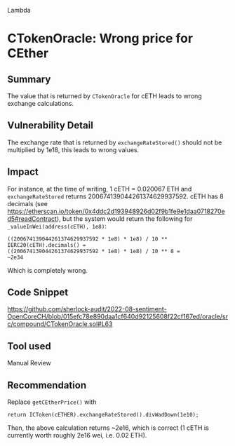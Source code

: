 Lambda
# CTokenOracle: Wrong price for CEther

## Summary
The value that is returned by `CTokenOracle` for cETH leads to wrong exchange calculations.

## Vulnerability Detail
The exchange rate that is returned by `exchangeRateStored()` should not be multiplied by 1e18, this leads to wrong values.

## Impact

For instance, at the time of writing, 1 cETH = 0.020067 ETH and `exchangeRateStored` returns 200674139044261374629937592. cETH has 8 decimals (see https://etherscan.io/token/0x4ddc2d193948926d02f9b1fe9e1daa0718270ed5#readContract), but the system would return the following for `_valueInWei(address(cETH), 1e8)`:
```
((200674139044261374629937592 * 1e8) * 1e8) / 10 ** IERC20(cETH).decimals() =
((200674139044261374629937592 * 1e8) * 1e8) / 10 ** 8 =
~2e34
```
Which is completely wrong.

## Code Snippet
https://github.com/sherlock-audit/2022-08-sentiment-OpenCoreCH/blob/015efc78e890daa1cf640d92125608f22cf167ed/oracle/src/compound/CTokenOracle.sol#L63

## Tool used

Manual Review

## Recommendation
Replace `getCEtherPrice()` with
```
return ICToken(cETHER).exchangeRateStored().divWadDown(1e10);
```
Then, the above calculation returns ~2e16, which is correct (1 cETH is currently worth roughly 2e16 wei, i.e. 0.02 ETH).